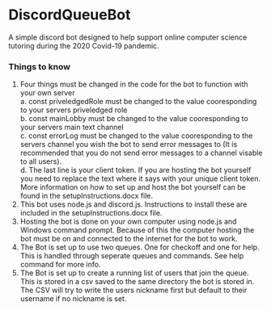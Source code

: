 # DiscordQueueBot
A simple discord bot designed to help support online computer science tutoring during the 2020 Covid-19 pandemic.

### Things to know
1. Four things must be changed in the code for the bot to function with your own server  
  a. const priveledgedRole must be changed to the value cooresponding to your servers priveledged role  
  b. const mainLobby must be changed to the value cooresponding to your servers main text channel  
  c. const errorLog must be changed to the value cooresponding to the servers channel you wish the bot to send error messages to (It is recommended that you do not send error messages to a channel visable to all users).  
  d. The last line is your client token. If you are hosting the bot yourself you need to replace the text where it says with your unique client token. More information on how to set up and host the bot yourself can be found in the setupInstructions.docx file.   
2. This bot uses node.js and discord.js. Instructions to install these are included in the setupInstructions.docx file.  
3. Hosting the bot is done on your own computer using node.js and Windows command prompt. Because of this the computer hosting the bot must be on and connected to the internet for the bot to work.  
5. The Bot is set up to use two queues. One for checkoff and one for help. This is handled through seperate queues and commands. See help command for more info.  
4. The Bot is set up to create a running list of users that join the queue. This is stored in a csv saved to the same directory the bot is stored in. The CSV will try to write the users nickname first but default to their username if no nickname is set.
  
